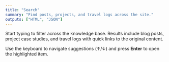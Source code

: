 ```yaml
---
title: "Search"
summary: "Find posts, projects, and travel logs across the site."
outputs: ["HTML", "JSON"]
---
```


Start typing to filter across the knowledge base. Results include blog posts, project case studies, and travel logs with quick
links to the original content.

Use the keyboard to navigate suggestions (↑/↓) and press **Enter** to open the highlighted item.
